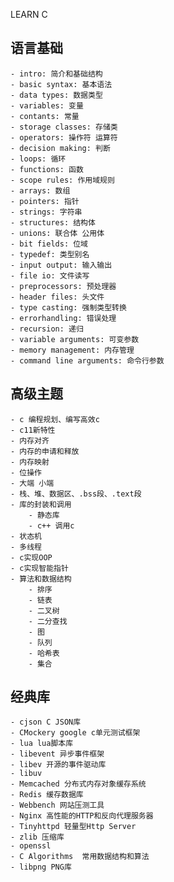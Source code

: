  LEARN C

 ## 语言基础
	- intro: 简介和基础结构
	- basic syntax: 基本语法
	- data types: 数据类型
	- variables: 变量
	- contants: 常量
	- storage classes: 存储类
	- operators: 操作符 运算符
	- decision making: 判断
	- loops: 循环
	- functions: 函数
	- scope rules: 作用域规则
	- arrays: 数组
	- pointers: 指针
	- strings: 字符串
	- structures: 结构体
	- unions: 联合体 公用体
	- bit fields: 位域
	- typedef: 类型别名
	- input output: 输入输出
	- file io: 文件读写
	- preprocessors: 预处理器
	- header files: 头文件
	- type casting: 强制类型转换
	- errorhandling: 错误处理
	- recursion: 递归
	- variable arguments: 可变参数
	- memory management: 内存管理
	- command line arguments: 命令行参数
	
## 高级主题
	- c 编程规划、编写高效c
	- c11新特性
	- 内存对齐
	- 内存的申请和释放
	- 内存映射
	- 位操作
	- 大端 小端
	- 栈、堆、数据区、.bss段、.text段
	- 库的封装和调用
		- 静态库
		- c++ 调用c
	- 状态机
	- 多线程
	- c实现OOP
	- c实现智能指针
	- 算法和数据结构
		- 排序
		- 链表
		- 二叉树
		- 二分查找
		- 图
		- 队列
		- 哈希表
		- 集合
		
## 经典库
	- cjson C JSON库
	- CMockery google c单元测试框架
	- lua lua脚本库
	- libevent 异步事件框架
	- libev 开源的事件驱动库
	- libuv 
	- Memcached 分布式内存对象缓存系统
	- Redis 缓存数据库
	- Webbench 网站压测工具
	- Nginx 高性能的HTTP和反向代理服务器
	- Tinyhttpd 轻量型Http Server
	- zlib 压缩库
	- openssl 
	- C Algorithms  常用数据结构和算法
	- libpng PNG库